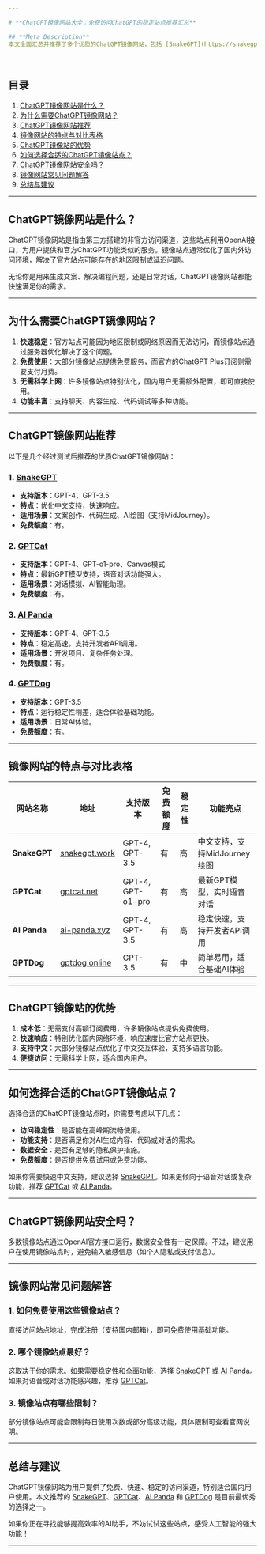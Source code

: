 ```yaml
---

# **ChatGPT镜像网站大全：免费访问ChatGPT的稳定站点推荐汇总**

## **Meta Description**
本文全面汇总并推荐了多个优质的ChatGPT镜像网站，包括 [SnakeGPT](https://snakegpt.work)、[GPTCat](https://gptcat.net/)、[AI Panda](https://ai-panda.xyz/login?invite_code=34137c47) 和 [GPTDog](http://gptdog.online/)。这些站点经过优化，提供快速、稳定、免费访问ChatGPT的功能，适合国内外用户使用。

---
```


## **目录**
1. [ChatGPT镜像网站是什么？](#chatgpt镜像网站是什么)
2. [为什么需要ChatGPT镜像网站？](#为什么需要chatgpt镜像网站)
3. [ChatGPT镜像网站推荐](#chatgpt镜像网站推荐)
4. [镜像网站的特点与对比表格](#镜像网站的特点与对比表格)
5. [ChatGPT镜像站的优势](#chatgpt镜像站的优势)
6. [如何选择合适的ChatGPT镜像站点？](#如何选择合适的chatgpt镜像站点)
7. [ChatGPT镜像网站安全吗？](#chatgpt镜像网站安全吗)
8. [镜像网站常见问题解答](#镜像网站常见问题解答)
9. [总结与建议](#总结与建议)

---

## **ChatGPT镜像网站是什么？**

ChatGPT镜像网站是指由第三方搭建的非官方访问渠道，这些站点利用OpenAI接口，为用户提供和官方ChatGPT功能类似的服务。镜像站点通常优化了国内外访问环境，解决了官方站点可能存在的地区限制或延迟问题。

无论你是用来生成文案、解决编程问题，还是日常对话，ChatGPT镜像网站都能快速满足你的需求。

---

## **为什么需要ChatGPT镜像网站？**

1. **快速稳定**：官方站点可能因为地区限制或网络原因而无法访问，而镜像站点通过服务器优化解决了这个问题。
2. **免费使用**：大部分镜像站点提供免费服务，而官方的ChatGPT Plus订阅则需要支付月费。
3. **无需科学上网**：许多镜像站点特别优化，国内用户无需额外配置，即可直接使用。
4. **功能丰富**：支持聊天、内容生成、代码调试等多种功能。

---

## **ChatGPT镜像网站推荐**

以下是几个经过测试后推荐的优质ChatGPT镜像网站：

### **1. [SnakeGPT](https://snakegpt.work)**
- **支持版本**：GPT-4、GPT-3.5
- **特点**：优化中文支持，快速响应。
- **适用场景**：文案创作、代码生成、AI绘图（支持MidJourney）。
- **免费额度**：有。

### **2. [GPTCat](https://gptcat.net/)**
- **支持版本**：GPT-4、GPT-o1-pro、Canvas模式
- **特点**：最新GPT模型支持，语音对话功能强大。
- **适用场景**：对话模拟、AI智能助理。
- **免费额度**：有。

### **3. [AI Panda](https://ai-panda.xyz/login?invite_code=34137c47)**
- **支持版本**：GPT-4、GPT-3.5
- **特点**：稳定高速，支持开发者API调用。
- **适用场景**：开发项目、复杂任务处理。
- **免费额度**：有。

### **4. [GPTDog](http://gptdog.online/)**
- **支持版本**：GPT-3.5
- **特点**：运行稳定性稍差，适合体验基础功能。
- **适用场景**：日常AI体验。
- **免费额度**：有。

---

## **镜像网站的特点与对比表格**

| 网站名称         | 地址                                   | 支持版本           | 免费额度 | 稳定性 | 功能亮点                  |
| ---------------- | -------------------------------------- | ------------------ | -------- | ------ | ------------------------- |
| **SnakeGPT**     | [snakegpt.work](https://snakegpt.work) | GPT-4, GPT-3.5     | 有        | 高     | 中文支持，支持MidJourney绘图 |
| **GPTCat**       | [gptcat.net](https://gptcat.net/)     | GPT-4, GPT-o1-pro  | 有        | 高     | 最新GPT模型，实时语音对话   |
| **AI Panda**     | [ai-panda.xyz](https://ai-panda.xyz/) | GPT-4, GPT-3.5     | 有        | 高     | 稳定快速，支持开发者API调用 |
| **GPTDog**       | [gptdog.online](http://gptdog.online/) | GPT-3.5            | 有        | 中     | 简单易用，适合基础AI体验   |

---

## **ChatGPT镜像站的优势**

1. **成本低**：无需支付高额订阅费用，许多镜像站点提供免费使用。
2. **快速响应**：特别优化国内网络环境，响应速度比官方站点更快。
3. **支持中文**：大部分镜像站点优化了中文交互体验，支持多语言功能。
4. **便捷访问**：无需科学上网，适合国内用户。

---

## **如何选择合适的ChatGPT镜像站点？**

选择合适的ChatGPT镜像站点时，你需要考虑以下几点：
- **访问稳定性**：是否能在高峰期流畅使用。
- **功能支持**：是否满足你对AI生成内容、代码或对话的需求。
- **数据安全**：是否有足够的隐私保护措施。
- **免费额度**：是否提供免费试用或免费功能。

如果你需要快速中文支持，建议选择 [SnakeGPT](https://snakegpt.work)。如果更倾向于语音对话或复杂功能，推荐 [GPTCat](https://gptcat.net/) 或 [AI Panda](https://ai-panda.xyz/login?invite_code=34137c47)。

---

## **ChatGPT镜像网站安全吗？**

多数镜像站点通过OpenAI官方接口运行，数据安全性有一定保障。不过，建议用户在使用镜像站点时，避免输入敏感信息（如个人隐私或支付信息）。

---

## **镜像网站常见问题解答**

### 1. 如何免费使用这些镜像站点？
直接访问站点地址，完成注册（支持国内邮箱），即可免费使用基础功能。

### 2. 哪个镜像站点最好？
这取决于你的需求。如果需要稳定性和全面功能，选择 [SnakeGPT](https://snakegpt.work) 或 [AI Panda](https://ai-panda.xyz/login?invite_code=34137c47)。如果对语音或对话功能感兴趣，推荐 [GPTCat](https://gptcat.net/)。

### 3. 镜像站点有哪些限制？
部分镜像站点可能会限制每日使用次数或部分高级功能，具体限制可查看官网说明。

---

## **总结与建议**

ChatGPT镜像网站为用户提供了免费、快速、稳定的访问渠道，特别适合国内用户使用。本文推荐的 [SnakeGPT](https://snakegpt.work)、[GPTCat](https://gptcat.net/)、[AI Panda](https://ai-panda.xyz/login?invite_code=34137c47) 和 [GPTDog](http://gptdog.online/) 是目前最优秀的选择之一。

如果你正在寻找能够提高效率的AI助手，不妨试试这些站点，感受人工智能的强大功能！

---
